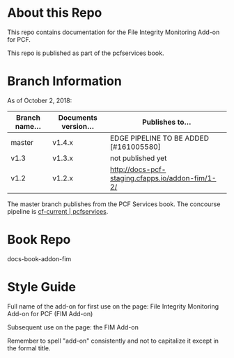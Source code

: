# About this Repo

This repo contains documentation for the File Integrity Monitoring Add-on for PCF.

This repo is published as part of the pcfservices book. 

# Branch Information

As of October 2, 2018:

| Branch name… | Documents version… | Publishes to… |
|-------------|----------------|----------------|
| master       | v1.4.x     | EDGE PIPELINE TO BE ADDED [#161005580] |
| v1.3   | v1.3.x     | not published yet |
| v1.2   | v1.2.x     | http://docs-pcf-staging.cfapps.io/addon-fim/1-2/ |

The master branch publishes from the PCF Services book. 
The concourse pipeline is [cf-current | pcfservices](https://concourse.run.pivotal.io/teams/cf-docs/pipelines/cf-current?groups=pcfservices).

# Book Repo

docs-book-addon-fim

# Style Guide

Full name of the add-on for first use on the page: File Integrity Monitoring Add-on for PCF (FIM Add-on)

Subsequent use on the page: the FIM Add-on

Remember to spell "add-on" consistently and not to capitalize it except in the formal title.



